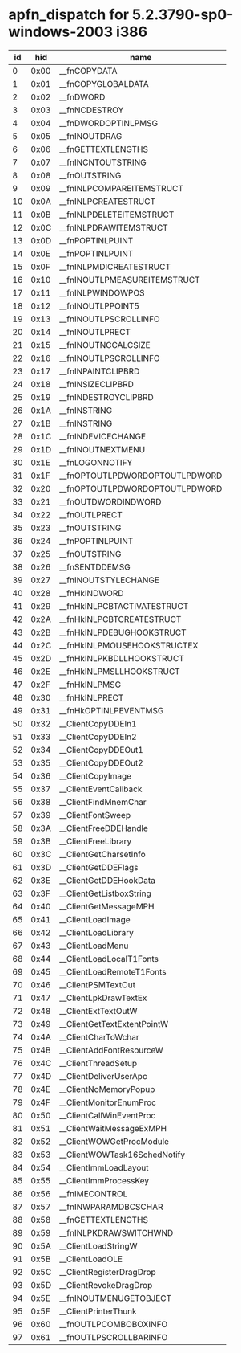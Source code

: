 # apfn_dispatch for 5.2.3790-sp0-windows-2003 i386

|id|hid|name
|------|------|------
| 0 | 0x00 | __fnCOPYDATA
| 1 | 0x01 | __fnCOPYGLOBALDATA
| 2 | 0x02 | __fnDWORD
| 3 | 0x03 | __fnNCDESTROY
| 4 | 0x04 | __fnDWORDOPTINLPMSG
| 5 | 0x05 | __fnINOUTDRAG
| 6 | 0x06 | __fnGETTEXTLENGTHS
| 7 | 0x07 | __fnINCNTOUTSTRING
| 8 | 0x08 | __fnOUTSTRING
| 9 | 0x09 | __fnINLPCOMPAREITEMSTRUCT
| 10 | 0x0A | __fnINLPCREATESTRUCT
| 11 | 0x0B | __fnINLPDELETEITEMSTRUCT
| 12 | 0x0C | __fnINLPDRAWITEMSTRUCT
| 13 | 0x0D | __fnPOPTINLPUINT
| 14 | 0x0E | __fnPOPTINLPUINT
| 15 | 0x0F | __fnINLPMDICREATESTRUCT
| 16 | 0x10 | __fnINOUTLPMEASUREITEMSTRUCT
| 17 | 0x11 | __fnINLPWINDOWPOS
| 18 | 0x12 | __fnINOUTLPPOINT5
| 19 | 0x13 | __fnINOUTLPSCROLLINFO
| 20 | 0x14 | __fnINOUTLPRECT
| 21 | 0x15 | __fnINOUTNCCALCSIZE
| 22 | 0x16 | __fnINOUTLPSCROLLINFO
| 23 | 0x17 | __fnINPAINTCLIPBRD
| 24 | 0x18 | __fnINSIZECLIPBRD
| 25 | 0x19 | __fnINDESTROYCLIPBRD
| 26 | 0x1A | __fnINSTRING
| 27 | 0x1B | __fnINSTRING
| 28 | 0x1C | __fnINDEVICECHANGE
| 29 | 0x1D | __fnINOUTNEXTMENU
| 30 | 0x1E | __fnLOGONNOTIFY
| 31 | 0x1F | __fnOPTOUTLPDWORDOPTOUTLPDWORD
| 32 | 0x20 | __fnOPTOUTLPDWORDOPTOUTLPDWORD
| 33 | 0x21 | __fnOUTDWORDINDWORD
| 34 | 0x22 | __fnOUTLPRECT
| 35 | 0x23 | __fnOUTSTRING
| 36 | 0x24 | __fnPOPTINLPUINT
| 37 | 0x25 | __fnOUTSTRING
| 38 | 0x26 | __fnSENTDDEMSG
| 39 | 0x27 | __fnINOUTSTYLECHANGE
| 40 | 0x28 | __fnHkINDWORD
| 41 | 0x29 | __fnHkINLPCBTACTIVATESTRUCT
| 42 | 0x2A | __fnHkINLPCBTCREATESTRUCT
| 43 | 0x2B | __fnHkINLPDEBUGHOOKSTRUCT
| 44 | 0x2C | __fnHkINLPMOUSEHOOKSTRUCTEX
| 45 | 0x2D | __fnHkINLPKBDLLHOOKSTRUCT
| 46 | 0x2E | __fnHkINLPMSLLHOOKSTRUCT
| 47 | 0x2F | __fnHkINLPMSG
| 48 | 0x30 | __fnHkINLPRECT
| 49 | 0x31 | __fnHkOPTINLPEVENTMSG
| 50 | 0x32 | __ClientCopyDDEIn1
| 51 | 0x33 | __ClientCopyDDEIn2
| 52 | 0x34 | __ClientCopyDDEOut1
| 53 | 0x35 | __ClientCopyDDEOut2
| 54 | 0x36 | __ClientCopyImage
| 55 | 0x37 | __ClientEventCallback
| 56 | 0x38 | __ClientFindMnemChar
| 57 | 0x39 | __ClientFontSweep
| 58 | 0x3A | __ClientFreeDDEHandle
| 59 | 0x3B | __ClientFreeLibrary
| 60 | 0x3C | __ClientGetCharsetInfo
| 61 | 0x3D | __ClientGetDDEFlags
| 62 | 0x3E | __ClientGetDDEHookData
| 63 | 0x3F | __ClientGetListboxString
| 64 | 0x40 | __ClientGetMessageMPH
| 65 | 0x41 | __ClientLoadImage
| 66 | 0x42 | __ClientLoadLibrary
| 67 | 0x43 | __ClientLoadMenu
| 68 | 0x44 | __ClientLoadLocalT1Fonts
| 69 | 0x45 | __ClientLoadRemoteT1Fonts
| 70 | 0x46 | __ClientPSMTextOut
| 71 | 0x47 | __ClientLpkDrawTextEx
| 72 | 0x48 | __ClientExtTextOutW
| 73 | 0x49 | __ClientGetTextExtentPointW
| 74 | 0x4A | __ClientCharToWchar
| 75 | 0x4B | __ClientAddFontResourceW
| 76 | 0x4C | __ClientThreadSetup
| 77 | 0x4D | __ClientDeliverUserApc
| 78 | 0x4E | __ClientNoMemoryPopup
| 79 | 0x4F | __ClientMonitorEnumProc
| 80 | 0x50 | __ClientCallWinEventProc
| 81 | 0x51 | __ClientWaitMessageExMPH
| 82 | 0x52 | __ClientWOWGetProcModule
| 83 | 0x53 | __ClientWOWTask16SchedNotify
| 84 | 0x54 | __ClientImmLoadLayout
| 85 | 0x55 | __ClientImmProcessKey
| 86 | 0x56 | __fnIMECONTROL
| 87 | 0x57 | __fnINWPARAMDBCSCHAR
| 88 | 0x58 | __fnGETTEXTLENGTHS
| 89 | 0x59 | __fnINLPKDRAWSWITCHWND
| 90 | 0x5A | __ClientLoadStringW
| 91 | 0x5B | __ClientLoadOLE
| 92 | 0x5C | __ClientRegisterDragDrop
| 93 | 0x5D | __ClientRevokeDragDrop
| 94 | 0x5E | __fnINOUTMENUGETOBJECT
| 95 | 0x5F | __ClientPrinterThunk
| 96 | 0x60 | __fnOUTLPCOMBOBOXINFO
| 97 | 0x61 | __fnOUTLPSCROLLBARINFO



